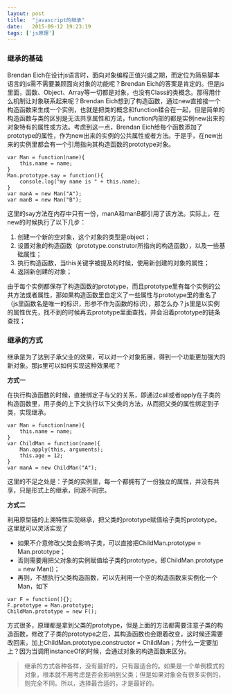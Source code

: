 ```yaml
---
layout: post
title:  "javascript的继承"
date:   2015-09-12 19:23:19
tags: ['js原理']
---
```


### 继承的基础

Brendan Eich在设计js语言时，面向对象编程正值兴盛之期，而定位为简易脚本语言的js需不需要兼顾面向对象的功能呢？Brendan Eich的答案是肯定的。但是js里面，函数、Object、Array等一切都是对象，也没有Class的类概念。那得用什么机制让对象联系起来呢？Brendan Eich想到了构造函数，通过new直接接一个构造函数来生成一个实例，也就是把类的概念和function糅合在一起，但是简单的构造函数与类的区别是无法共享属性和方法，function内部的都是实例new出来的对象特有的属性或方法。考虑到这一点，Brendan Eich给每个函数添加了prototype的属性，作为new出来的实例的公共属性或者方法。于是乎，在new出来的实例里都会有一个引用指向其构造函数的prototype对象。

```
var Man = function(name){
    this.name = name;
}
Man.prototype.say = function(){
    console.log("my name is " + this.name);
}
var manA = new Man("A");
var manB = new Man("B");
```

这里的say方法在内存中只有一份，manA和manB都引用了该方法。实际上，在new的时候执行了以下几步：

1. 创建一个新的空对象，这个对象的类型是object；
2. 设置对象的构造函数（prototype.construtor所指向的构造函数），以及一些基础属性；
3. 执行构造函数，当this关键字被提及的时候，使用新创建的对象的属性；
4. 返回新创建的对象；

由于每个实例都保存了构造函数的prototype，而且prototype里有每个实例的公共方法或者属性，那如果构造函数里自定义了一些属性与prototype里的重名了（js里函数名是唯一的标识，形参不作为函数的标识），那怎么办？js里是以实例的属性优先，找不到的时候再去prototype里面查找，并会沿着prototype的链条查找；

### 继承的方式

继承是为了达到子承父业的效果，可以对一个对象拓展，得到一个功能更加强大的新对象。那js里可以如何实现这种效果呢？

**方式一** 

在执行构造函数的时候，直接绑定子与父的关系，即通过call或者apply在子类的构造函数里，用子类的上下文执行以下父类的方法，从而把父类的属性绑定到子类，实现继承。
```
var Man = function(name){
    this.name = name;
}
var ChildMan = function(name){
    Man.apply(this, arguments);
    this.age = 12;
}
var manA = new ChildMan("A");
```

这里的不足之处是：子类的实例里，每一个都拥有了一份独立的属性，并没有共享，只是形式上的继承，同源不同宗。

**方式二** 

利用原型链的上溯特性实现继承，把父类的prototype赋值给子类的prototype。这里就可以灵活实现了
- 如果不介意修改父类会影响子类，可以直接把ChildMan.prototype = Man.prototype；
- 否则需要用把父对象的实例赋值给子类的prototype，即ChildMan.prototype = new Man()；
- 再则，不想执行父类构造函数，可以先利用一个空的构造函数来实例化一个Man，如下
```
var F = function(){};
F.prototype = Man.prototype;
ChildMan.prototype = new F();
```

方式很多，原理都是拿到父类的prototype，但是上面的方法都需要注意子类的构造函数，修改了子类的prototype之后，其构造函数也会跟着改变，这时候还需要改回来，加上ChildMan.prototype.constructor = ChildMan；为什么一定要加上？因为当调用instanceOf的时候，会通过对象的构造函数来区分。


> 继承的方式各种各样，没有最好的，只有最适合的。如果是一个单例模式的对象，根本就不用考虑是否会影响到父类；但是如果对象会有很多实例的，则完全不同。所以，选择最合适的，才是最好的。

